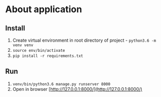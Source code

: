 # About application


## Install
1. Create virtual environment in root directory of project - `python3.6 -m venv venv`
2. `source env/bin/activate`
3. `pip install -r requirements.txt`

## Run
1. `venv/bin/python3.6 manage.py runserver 8000`
2. Open in browser [http://127.0.0.1:8000/](http://127.0.0.1:8000/)